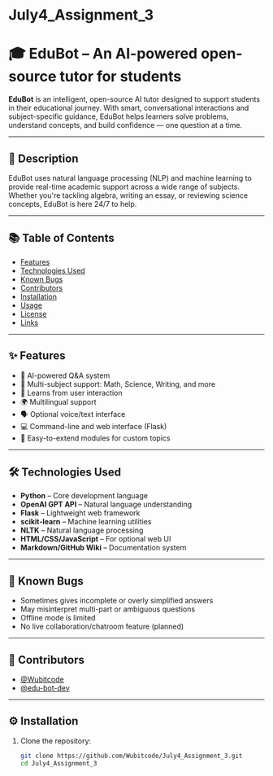 # July4_Assignment_3
# 🎓 EduBot – An AI-powered open-source tutor for students

**EduBot** is an intelligent, open-source AI tutor designed to support students in their educational journey. With smart, conversational interactions and subject-specific guidance, EduBot helps learners solve problems, understand concepts, and build confidence — one question at a time.

---

## 📌 Description

EduBot uses natural language processing (NLP) and machine learning to provide real-time academic support across a wide range of subjects. Whether you're tackling algebra, writing an essay, or reviewing science concepts, EduBot is here 24/7 to help.

---

## 📚 Table of Contents

- [Features](#features)
- [Technologies Used](#technologies-used)
- [Known Bugs](#known-bugs)
- [Contributors](#contributors)
- [Installation](#installation)
- [Usage](#usage)
- [License](#license)
- [Links](#links)

---

## ✨ Features

- 🤖 AI-powered Q&A system
- 📘 Multi-subject support: Math, Science, Writing, and more
- 🧠 Learns from user interaction
- 🌍 Multilingual support
- 🗣️ Optional voice/text interface
- 💻 Command-line and web interface (Flask)
- 🔌 Easy-to-extend modules for custom topics

---

## 🛠 Technologies Used

- **Python** – Core development language  
- **OpenAI GPT API** – Natural language understanding  
- **Flask** – Lightweight web framework  
- **scikit-learn** – Machine learning utilities  
- **NLTK** – Natural language processing  
- **HTML/CSS/JavaScript** – For optional web UI  
- **Markdown/GitHub Wiki** – Documentation system  

---

## 🐞 Known Bugs

- Sometimes gives incomplete or overly simplified answers  
- May misinterpret multi-part or ambiguous questions  
- Offline mode is limited  
- No live collaboration/chatroom feature (planned)  

---

## 👥 Contributors

- [@Wubitcode](https://github.com/Wubitcode)  
- [@edu-bot-dev](https://github.com/edu-bot-dev)

---

## ⚙️ Installation

1. Clone the repository:
   ```bash
   git clone https://github.com/Wubitcode/July4_Assignment_3.git
   cd July4_Assignment_3

